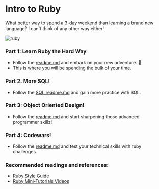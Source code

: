 # Intro to Ruby
What better way to spend a 3-day weekend than learning a brand new language? I can't think of any other way either!

![ruby](https://keystrokecreative.com/images/technology/web/icon-ruby.png)


### Part 1: Learn Ruby the Hard Way

  - Follow the [readme.md](1_Learn_Ruby_the_Hard_Way/readme.md) and embark on your new adventure. :wave:
  - This is where you will be spending the bulk of your time.

### Part 2: More SQL!

  - Follow the [SQL readme.md](2_SQL/readme.md) and gain more practice with SQL.

### Part 3: Object Oriented Design!

  - Follow the [readme.md](3_More_Ruby/readme.md) and start sharpening those advanced programmer skillz!
  
### Part 4: Codewars!

  - Follow the [readme.md](4_Codewars/readme.md) and test your technical skills with ruby challenges.

### Recommended readings and references:
  - [Ruby Style Guide](https://github.com/bbatsov/ruby-style-guide)
  - [Ruby Mini-Tutorials Videos](https://www.youtube.com/playlist?list=PLw1xVKFbouelGegt-oL_Eip2GSUhr-a66)

